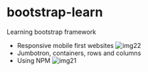 # bootstrap-learn
Learning bootstrap framework
  - Responsive mobile first websites
  ![img22](https://user-images.githubusercontent.com/111634860/186587222-7ad436fe-51d5-4872-88fb-30d803f94d30.png)
  - Jumbotron, containers, rows and columns
  - Using NPM
![img21](https://user-images.githubusercontent.com/111634860/186586902-b06d32c7-5cc3-4d9d-a603-f9d1cb5cb9c7.png)

